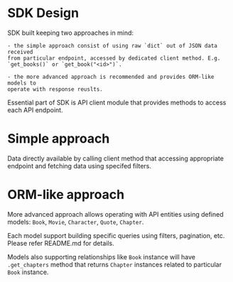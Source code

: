 # SDK Design

SDK built keeping two approaches in mind: 

    - the simple approach consist of using raw `dict` out of JSON data received
    from particular endpoint, accessed by dedicated client method. E.g.
    `get_books()` or `get_book("<id>")`.

    - the more advanced approach is recommended and provides ORM-like models to
    operate with response reuslts.

Essential part of SDK is API client module that provides methods to access
each API endpoint.

# Simple approach

Data directly available by calling client method that accessing appropriate
endpoint and fetching data using specifed filters.

# ORM-like approach

More advanced approach allows operating with API entities using defined models:
`Book`, `Movie`, `Character`, `Quote`, `Chapter`. 

Each model support building specific queries using filters, pagination, etc.
Please refer README.md for details.

Models also supporting relationships like `Book` instance will have 
`.get_chapters` method that returns `Chapter` instances related to particular
`Book` instance.
